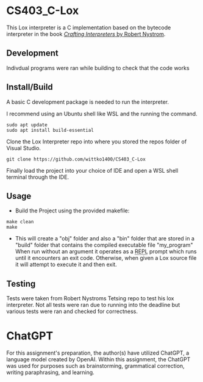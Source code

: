 # CS403_C-Lox
This Lox interpreter is a C implementation based on the bytecode interpreter in the book [*Crafting Interpreters* by Robert Nystrom](https://craftinginterpreters.com/). 

## Development
Indivdual programs were ran while building to check that the code works

## Install/Build
A basic C development package is needed to run the interpreter.

I recommend using an Ubuntu shell like WSL and the running the command.
```
sudo apt update
sudo apt install build-essential
```

Clone the Lox Interpreter repo into where you stored the repos folder of Visual Studio.
```
git clone https://github.com/wittko1400/CS403_C-Lox
```

Finally load the project into your choice of IDE and open a WSL shell terminal through the IDE.
## Usage
- Build the Project using the provided makefile:
```
make clean
make
```
- This will create a "obj" folder and also a "bin" folder that are stored in a "build" folder that contains the compiled executable file "my_program"
When run without an argument it operates as a <abbr title="read-eval-print loop">REPL</abbr> prompt which runs until it encounters an exit code. Otherwise, when given a Lox source file it will attempt to execute it and then exit.

## Testing
Tests were taken from Robert Nystroms Tetsing repo to test his lox interpreter.
Not all tests were ran due to running into the deadline but various tests were ran and checked for correctness. 


# ChatGPT
For this assignment's preparation, the author(s) have utilized ChatGPT, a language model created by OpenAI. 
Within this assignment, the ChatGPT was used for purposes such as brainstorming, grammatical correction, writing paraphrasing, and learning.
